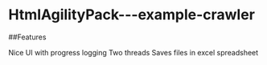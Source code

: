 # HtmlAgilityPack---example-crawler 

##Features

Nice UI with progress logging
Two threads
Saves files in excel spreadsheet


